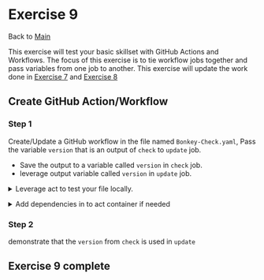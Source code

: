 # Exercise 9

Back to [Main](../README.md)

This exercise will test your basic skillset with GitHub Actions and Workflows.
The focus of this exercise is to tie workflow jobs together and pass variables
from one job to another.
This exercise will update the work done in
[Exercise 7](../exercise6/README.md) and
[Exercise 8](../exercise7/README.md)

## Create GitHub Action/Workflow

### Step 1

Create/Update a GitHub workflow in the file named `Bonkey-Check.yaml`,
Pass the variable `version` that is an output of `check`
to `update` job.

- Save the output to a variable called `version` in `check` job.
- leverage output variable called `version` in `update` job.

<details>
  <summary>
  Leverage act to test your file locally.
  </summary>

  ```code
    Create your file in the .github folder
    cd /workspaces/BonkeyWonkers
    act -l
    act -j name_of_job
 ```

 </details>
  </p>

<details>
  <summary>
  Add dependencies in to act container if needed
  </summary>

  ```code
cd /workspaces/BonkeyWonkers/exercise6
docker build -t act-local .
docker tag act-local:latest localhost:5000/act-local:latest
docker image push localhost:5000/act-local:latest
cd /workspaces/BonkeyWonkers
 ```

 </details>
  </p>

### Step 2

demonstrate that the `version` from `check` is used in `update`

## Exercise 9 complete
